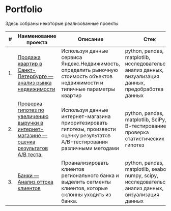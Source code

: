 # Portfolio

Здесь собраны некоторые реализованные проекты

| #    | Наименование проекта                | Описание                                                     | Стек                                                         |
| ---- | ------------------------------------------------------------ | ------------------------------------------------------------ | ------------------------------------------------------------ |
| 1.   | [Продажа квартир в Санкт-Петербурге — анализ рынка недвижимости](https://github.com/kbakeev/Portfolio/blob/main/1.%20real%20estate/Real%20estate%20project.ipynb) | Используя данные сервиса Яндекс.Недвижимость, определить рыночную стоимость объектов недвижимости и типичные параметры квартир | python, pandas, matplotlib, исследовательский анализ данных, визуализация данных, предобработка данных     |
| 2.   | [Проверка гипотез по увеличению выручки в интернет-магазине — оценка результатов A/B теста.](https://github.com/kbakeev/Portfolio/blob/main/2.%20AB%20test/AB%20test%20project.ipynb) | Используя данные интернет-магазина приоритезировать гипотезы, произвести оценку результатов A/B-тестирования различными методами | python, pandas, matplotlib, SciPy, А/В-тестирование, проверка статистических гипотез|
| 3.   | [Банки — Анализ оттока клиентов](https://github.com/kbakeev/Portfolio/blob/main/3.%20Bank%20customer%20outflow/Bank%20customer%20outflow.ipynb) | Проанализировать клиентов регионального банка и выделить сегменты клиентов, которые склонны уходить из банка.             | python, pandas, matplotlib, seaborn, numpy, scipy, исследовательский анализ данных, визуализация данных |
